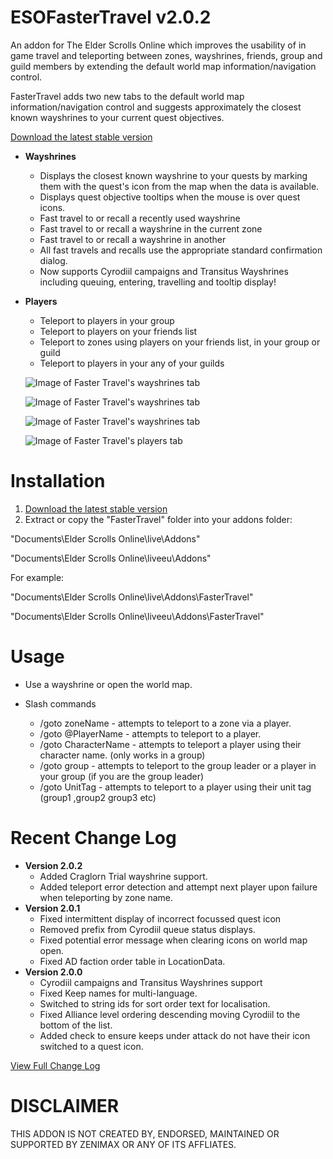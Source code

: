# ESOFasterTravel v2.0.2
An addon for The Elder Scrolls Online which improves the usability of in game travel and teleporting between zones, wayshrines, friends, group and guild members by extending the default world map information/navigation control.

FasterTravel adds two new tabs to the default world map information/navigation control and suggests approximately the closest known wayshrines to your current quest objectives.

[Download the latest stable version](https://raw.githubusercontent.com/XanDDemoX/ESOFasterTravel/master/zips/Faster%20Travel%202.0.2.zip)
<!---
[Try the latest beta version (2.0.0)](https://raw.githubusercontent.com/XanDDemoX/ESOFasterTravel/master/zips/Faster%20Travel-latest-beta.zip)
-->

* **Wayshrines**
  * Displays the closest known wayshrine to your quests by marking them with the quest's icon from the map when the data is available.
  * Displays quest objective tooltips when the mouse is over quest icons.
  * Fast travel to or recall a recently used wayshrine
  * Fast travel to or recall a wayshrine in the current zone
  * Fast travel to or recall a wayshrine in another
  * All fast travels and recalls use the appropriate standard confirmation dialog.
  * Now supports Cyrodiil campaigns and Transitus Wayshrines including queuing, entering, travelling and tooltip display!
* **Players**
  * Teleport to players in your group
  * Teleport to players on your friends list
  * Teleport to zones using players on your friends list, in your group or guild
  * Teleport to players in your any of your guilds
  
  ![Image of Faster Travel's wayshrines tab](https://raw.githubusercontent.com/XanDDemoX/ESOFasterTravel/master/images/image08-cropped.jpg "Wayshrines Tab")

  ![Image of Faster Travel's wayshrines tab](https://raw.githubusercontent.com/XanDDemoX/ESOFasterTravel/master/images/image12-cropped.jpg "Wayshrines Tab")
  
  ![Image of Faster Travel's wayshrines tab](https://raw.githubusercontent.com/XanDDemoX/ESOFasterTravel/master/images/image15-cropped.jpg "Wayshrines Tab")

  ![Image of Faster Travel's players tab](https://raw.githubusercontent.com/XanDDemoX/ESOFasterTravel/master/images/image02-cropped.jpg "Players Tab")
  
Installation
=============
1. [Download the latest stable version](https://raw.githubusercontent.com/XanDDemoX/ESOFasterTravel/master/zips/Faster%20Travel%202.0.2.zip)
2. Extract or copy the "FasterTravel" folder into your addons folder:

"Documents\Elder Scrolls Online\live\Addons"

"Documents\Elder Scrolls Online\liveeu\Addons"

For example:

"Documents\Elder Scrolls Online\live\Addons\FasterTravel"

"Documents\Elder Scrolls Online\liveeu\Addons\FasterTravel"


Usage
=============
* Use a wayshrine or open the world map.

* Slash commands
  * /goto zoneName - attempts to teleport to a zone via a player.
  * /goto @PlayerName - attempts to teleport to a player.
  * /goto CharacterName - attempts to teleport a player using their character name. (only works in a group)
  * /goto group - attempts to teleport to the group leader or a player in your group (if you are the group leader)
  * /goto UnitTag - attempts to teleport to a player using their unit tag (group1 ,group2 group3 etc)

Recent Change Log
=============
* **Version 2.0.2**
  * Added Craglorn Trial wayshrine support.
  * Added teleport error detection and attempt next player upon failure when teleporting by zone name.
* **Version 2.0.1**
  * Fixed intermittent display of incorrect focussed quest icon
  * Removed prefix from Cyrodiil queue status displays. 
  * Fixed potential error message when clearing icons on world map open.
  * Fixed AD faction order table in LocationData.
* **Version 2.0.0**
  * Cyrodiil campaigns and Transitus Wayshrines support
  * Fixed Keep names for multi-language.
  * Switched to string ids for sort order text for localisation.
  * Fixed Alliance level ordering descending moving Cyrodiil to the bottom of the list.
  * Added check to ensure keeps under attack do not have their icon switched to a quest icon.

[View Full Change Log](https://github.com/XanDDemoX/ESOFasterTravel/blob/master/VERSIONS.md)

DISCLAIMER
=============
THIS ADDON IS NOT CREATED BY, ENDORSED, MAINTAINED OR SUPPORTED BY ZENIMAX OR ANY OF ITS AFFLIATES.
